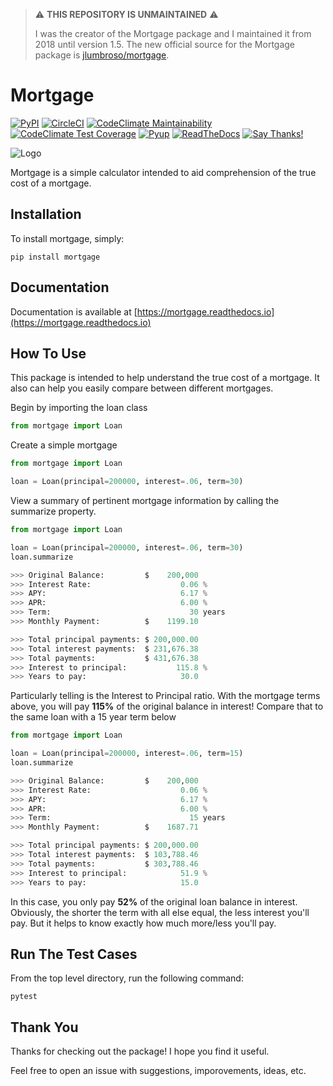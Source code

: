 > :warning: **THIS REPOSITORY IS UNMAINTAINED** :warning:
> 
>I was the creator of the Mortgage package and I maintained it from 2018 until version 1.5. The new official source for the Mortgage package is [jlumbroso/mortgage](https://github.com/jlumbroso/mortgage).

Mortgage
====================

[![PyPI](https://img.shields.io/pypi/v/mortgage.svg)](https://pypi.python.org/pypi/mortgage)
[![CircleCI](https://circleci.com/gh/austinmcconnell/mortgage.svg?style=shield)](https://circleci.com/gh/austinmcconnell/mortgage)
[![CodeClimate Maintainability](https://api.codeclimate.com/v1/badges/ee719e510c795ebcc401/maintainability)](https://codeclimate.com/github/austinmcconnell/mortgage/maintainability)
[![CodeClimate Test Coverage](https://api.codeclimate.com/v1/badges/ee719e510c795ebcc401/test_coverage)](https://codeclimate.com/github/austinmcconnell/mortgage/test_coverage)
[![Pyup](https://pyup.io/repos/github/austinmcconnell/mortgage/shield.svg)](https://pyup.io/repos/github/austinmcconnell/mortgage/)
[![ReadTheDocs](https://readthedocs.org/projects/mortgage/badge/?version=latest)](http://mortgage.readthedocs.io/en/latest/?badge=latest)
[![Say Thanks!](https://img.shields.io/badge/Say%20Thanks-!-1EAEDB.svg)](https://saythanks.io/to/austinmcconnell)

![Logo](docs/_static/mortgage-logo.jpg)

Mortgage is a simple calculator intended to aid comprehension of the true cost of a mortgage.


Installation
--------------------

To install mortgage, simply:

```commandline
pip install mortgage
```


Documentation
-------------------

Documentation is available at [https://mortgage.readthedocs.io](https://mortgage.readthedocs.io)


How To Use
--------------------

This package is intended to help understand the true cost of a mortgage. It also can help you easily compare between different mortgages.

Begin by importing the loan class

```python
from mortgage import Loan

```

Create a simple mortgage

```python
from mortgage import Loan

loan = Loan(principal=200000, interest=.06, term=30)
```

View a summary of pertinent mortgage information by calling the summarize property.

```python
from mortgage import Loan

loan = Loan(principal=200000, interest=.06, term=30)
loan.summarize

>>> Original Balance:         $    200,000
>>> Interest Rate:                    0.06 %
>>> APY:                              6.17 %
>>> APR:                              6.00 %
>>> Term:                               30 years
>>> Monthly Payment:          $    1199.10

>>> Total principal payments: $ 200,000.00
>>> Total interest payments:  $ 231,676.38
>>> Total payments:           $ 431,676.38
>>> Interest to principal:           115.8 %
>>> Years to pay:                     30.0
```

Particularly telling is the Interest to Principal ratio. With the mortgage terms above, you will pay **115%** of the original balance in interest! Compare that to the same loan with a 15 year term below


```python
from mortgage import Loan

loan = Loan(principal=200000, interest=.06, term=15)
loan.summarize

>>> Original Balance:         $    200,000
>>> Interest Rate:                    0.06 %
>>> APY:                              6.17 %
>>> APR:                              6.00 %
>>> Term:                               15 years
>>> Monthly Payment:          $    1687.71

>>> Total principal payments: $ 200,000.00
>>> Total interest payments:  $ 103,788.46
>>> Total payments:           $ 303,788.46
>>> Interest to principal:            51.9 %
>>> Years to pay:                     15.0
```
In this case, you only pay **52%** of the original loan balance in interest. Obviously, the shorter the term with all else equal, the less interest you'll pay. But it helps to know exactly how much more/less you'll pay.

Run The Test Cases
--------------------
From the top level directory, run the following command:

```
pytest
```

Thank You
--------------------

Thanks for checking out the package! I hope you find it useful.

Feel free to open an issue with suggestions, imporovements, ideas, etc.
